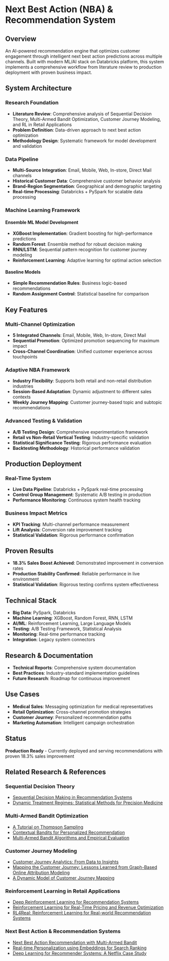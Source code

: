 # Next Best Action (NBA) & Recommendation System

## Overview
An AI-powered recommendation engine that optimizes customer engagement through intelligent next best action predictions across multiple channels. Built with modern ML/AI stack on Databricks platform, this system implements a comprehensive workflow from literature review to production deployment with proven business impact.

## System Architecture

### Research Foundation
- **Literature Review**: Comprehensive analysis of Sequential Decision Theory, Multi-Armed Bandit Optimization, Customer Journey Modeling, and RL in Retail Applications
- **Problem Definition**: Data-driven approach to next best action optimization
- **Methodology Design**: Systematic framework for model development and validation

### Data Pipeline
- **Multi-Source Integration**: Email, Mobile, Web, In-store, Direct Mail channels
- **Historical Customer Data**: Comprehensive customer behavior analysis
- **Brand-Region Segmentation**: Geographical and demographic targeting
- **Real-time Processing**: Databricks + PySpark for scalable data processing

### Machine Learning Framework
#### Ensemble ML Model Development
- **XGBoost Implementation**: Gradient boosting for high-performance predictions
- **Random Forest**: Ensemble method for robust decision making
- **RNN/LSTM**: Sequential pattern recognition for customer journey modeling
- **Reinforcement Learning**: Adaptive learning for optimal action selection

#### Baseline Models
- **Simple Recommendation Rules**: Business logic-based recommendations
- **Random Assignment Control**: Statistical baseline for comparison

## Key Features

### Multi-Channel Optimization
- **5 Integrated Channels**: Email, Mobile, Web, In-store, Direct Mail
- **Sequential Promotion**: Optimized promotion sequencing for maximum impact
- **Cross-Channel Coordination**: Unified customer experience across touchpoints

### Adaptive NBA Framework
- **Industry Flexibility**: Supports both retail and non-retail distribution industries
- **Session-Based Adaptation**: Dynamic adjustment to different sales contexts
- **Weekly Journey Mapping**: Customer journey-based topic and subtopic recommendations

### Advanced Testing & Validation
- **A/B Testing Design**: Comprehensive experimentation framework
- **Retail vs Non-Retail Vertical Testing**: Industry-specific validation
- **Statistical Significance Testing**: Rigorous performance evaluation
- **Backtesting Methodology**: Historical performance validation

## Production Deployment

### Real-Time System
- **Live Data Pipeline**: Databricks + PySpark real-time processing
- **Control Group Management**: Systematic A/B testing in production
- **Performance Monitoring**: Continuous system health tracking

### Business Impact Metrics
- **KPI Tracking**: Multi-channel performance measurement
- **Lift Analysis**: Conversion rate improvement tracking
- **Statistical Validation**: Rigorous performance confirmation

## Proven Results
- **18.3% Sales Boost Achieved**: Demonstrated improvement in conversion rates
- **Production Stability Confirmed**: Reliable performance in live environment
- **Statistical Validation**: Rigorous testing confirms system effectiveness

## Technical Stack
- **Big Data**: PySpark, Databricks
- **Machine Learning**: XGBoost, Random Forest, RNN, LSTM
- **AI/ML**: Reinforcement Learning, Large Language Models
- **Testing**: A/B Testing Framework, Statistical Analysis
- **Monitoring**: Real-time performance tracking
- **Integration**: Legacy system connectors

## Research & Documentation
- **Technical Reports**: Comprehensive system documentation
- **Best Practices**: Industry-standard implementation guidelines
- **Future Research**: Roadmap for continuous improvement

## Use Cases
- **Medical Sales**: Messaging optimization for medical representatives
- **Retail Optimization**: Cross-channel promotion strategies
- **Customer Journey**: Personalized recommendation paths
- **Marketing Automation**: Intelligent campaign orchestration

## Status
**Production Ready** - Currently deployed and serving recommendations with proven 18.3% sales improvement

## Related Research & References

### Sequential Decision Theory
- [Sequential Decision Making in Recommendation Systems](https://arxiv.org/abs/1801.00686)
- [Dynamic Treatment Regimes: Statistical Methods for Precision Medicine](https://www.springer.com/gp/book/9783319281087)

### Multi-Armed Bandit Optimization
- [A Tutorial on Thompson Sampling](https://web.stanford.edu/~bvr/pubs/TS_Tutorial.pdf)
- [Contextual Bandits for Personalized Recommendation](https://arxiv.org/abs/1909.06892)
- [Multi-Armed Bandit Algorithms and Empirical Evaluation](https://link.springer.com/chapter/10.1007/978-3-642-17711-8_1)

### Customer Journey Modeling
- [Customer Journey Analytics: From Data to Insights](https://www.sciencedirect.com/science/article/pii/S0167811618300181)
- [Mapping the Customer Journey: Lessons Learned from Graph-Based Online Attribution Modeling](https://dl.acm.org/doi/10.1145/2872427.2883050)
- [A Dynamic Model of Customer Journey Mapping](https://journals.sagepub.com/doi/10.1177/0022242919841877)

### Reinforcement Learning in Retail Applications
- [Deep Reinforcement Learning for Recommendation Systems](https://arxiv.org/abs/1801.00209)
- [Reinforcement Learning for Real-Time Pricing and Revenue Optimization](https://pubsonline.informs.org/doi/10.1287/mnsc.2018.3241)
- [RL4Real: Reinforcement Learning for Real-world Recommendation Systems](https://arxiv.org/abs/1909.04847)

### Next Best Action & Recommendation Systems
- [Next Best Action Recommendation with Multi-Armed Bandit](https://ieeexplore.ieee.org/document/8970700)
- [Real-time Personalization using Embeddings for Search Ranking](https://dl.acm.org/doi/10.1145/3219819.3219885)
- [Deep Learning for Recommender Systems: A Netflix Case Study](https://dl.acm.org/doi/10.1145/3298689.3346997)
